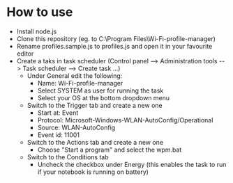 # How to use

- Install node.js
- Clone this repository (eg. to C:\Program Files\Wi-Fi-profile-manager)
- Rename profiles.sample.js to profiles.js and open it in your favourite editor
- Create a taks in task scheduler (Control panel --> Administration tools --> Task scheduler --> Create task ...)
  - Under General edit the following:
    - Name: Wi-Fi-profile-manager
    - Select SYSTEM as user for running the task
    - Select your OS at the bottom dropdown menu
  - Switch to the Trigger tab and create a new one
    - Start at: Event
    - Protocol: Microsoft-Windows-WLAN-AutoConfig/Operational
    - Source: WLAN-AutoConfig
    - Event id: 11001
  - Switch to the Actions tab and create a new one
    - Choose "Start a program" and select the wpm.bat
  - Switch to the Conditions tab
    - Uncheck the checkbox under Energy (this enables the task to run if your notebook is running on battery)
